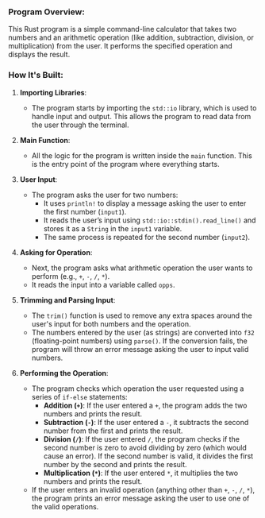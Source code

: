### Program Overview:

This Rust program is a simple command-line calculator that takes two numbers and an arithmetic operation (like addition, subtraction, division, or multiplication) from the user. It performs the specified operation and displays the result.

### How It's Built:

1. **Importing Libraries**:
   - The program starts by importing the `std::io` library, which is used to handle input and output. This allows the program to read data from the user through the terminal.

2. **Main Function**:
   - All the logic for the program is written inside the `main` function. This is the entry point of the program where everything starts.

3. **User Input**:
   - The program asks the user for two numbers:
     - It uses `println!` to display a message asking the user to enter the first number (`input1`).
     - It reads the user’s input using `std::io::stdin().read_line()` and stores it as a `String` in the `input1` variable.
     - The same process is repeated for the second number (`input2`).

4. **Asking for Operation**:
   - Next, the program asks what arithmetic operation the user wants to perform (e.g., `+`, `-`, `/`, `*`).
   - It reads the input into a variable called `opps`.

5. **Trimming and Parsing Input**:
   - The `trim()` function is used to remove any extra spaces around the user's input for both numbers and the operation.
   - The numbers entered by the user (as strings) are converted into `f32` (floating-point numbers) using `parse()`. If the conversion fails, the program will throw an error message asking the user to input valid numbers.

6. **Performing the Operation**:
   - The program checks which operation the user requested using a series of `if-else` statements:
     - **Addition (`+`)**: If the user entered a `+`, the program adds the two numbers and prints the result.
     - **Subtraction (`-`)**: If the user entered a `-`, it subtracts the second number from the first and prints the result.
     - **Division (`/`)**: If the user entered `/`, the program checks if the second number is zero to avoid dividing by zero (which would cause an error). If the second number is valid, it divides the first number by the second and prints the result.
     - **Multiplication (`*`)**: If the user entered `*`, it multiplies the two numbers and prints the result.
   - If the user enters an invalid operation (anything other than `+`, `-`, `/`, `*`), the program prints an error message asking the user to use one of the valid operations.


